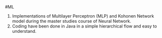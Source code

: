 #ML

1. Implementations of Multilayer Perceptron (MLP) and Kohonen Network model during the master studies course of Neural Network. 
2. Coding have been done in Java in a simple hierarchical flow and easy to understand. 

